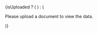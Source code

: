 {isUploaded ? (
          <MainContent 
            message={message} 
            selectedPolicy={selectedPolicy}
            rows={rows} 
            clid={rows[0].recNum}
            setRows={setRows} 
            staticPreviewUrl={previewUrl} 
            uploadedFileName={uploadedFileName}
          />
        ) : (
          <p className={styles.infoMessage}>
            Please upload a document to view the data.
          </p>
        )}
